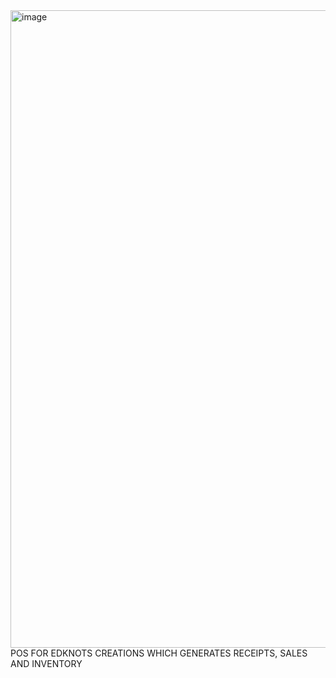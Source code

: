 <img width="1920" height="1020" alt="image" src="https://github.com/user-attachments/assets/c9a648ad-ea26-4a02-bd16-a881d6a6912b" />
POS FOR EDKNOTS CREATIONS WHICH GENERATES RECEIPTS, SALES AND INVENTORY 
